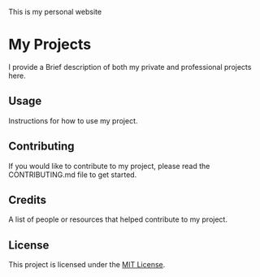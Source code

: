 
This is my personal website

# My Projects

I provide a Brief description of both my private and professional projects here.

## Usage

Instructions for how to use my project.

## Contributing

If you would like to contribute to my project, please read the CONTRIBUTING.md file to get started.

## Credits

A list of people or resources that helped contribute to my project.

## License

This project is licensed under the [MIT License](https://opensource.org/licenses/MIT).

